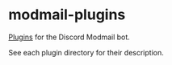 # modmail-plugins
[Plugins](https://github.com/modmail-dev/modmail/wiki/Plugins) for the Discord Modmail bot.

See each plugin directory for their description.
